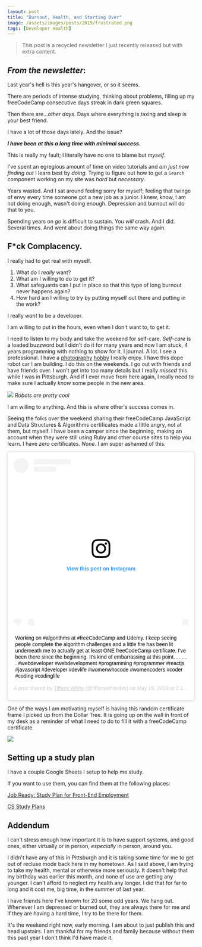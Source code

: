 ```yaml
---
layout: post
title: "Burnout, Health, and Starting Over"
image: /assets/images/posts/2019/frustrated.png
tags: [Developer Health]
---
```


> This post is a recycled newsletter I just recently released but with extra content.

## *From the newsletter*:

Last year's hell is this year's hangover, or so it seems.

There are periods of intense studying, thinking about problems, filling up my freeCodeCamp consecutive days streak in dark green squares.

Then there are...*other days*. Days where everything is taxing and sleep is your best friend.

I have a lot of those days lately. And the issue?

***I have been at this a long time with minimal success***.

This is really my fault; I literally have no one to blame but *myself*.

I've spent an egregious amount of time on video tutorials and *am just now finding out* I learn best by *doing*. Trying to figure out how to get a `Search` component working on my site was *hard* but *necessary*.

Years wasted. And I sat around feeling sorry for myself; feeling that twinge of envy every time someone got a new job as a junior. I knew, know, I am not doing enough, wasn't doing enough. Depression and burnout will do that to you.

Spending years on *go* is difficult to sustain. You *will* crash. And I did. Several times. And went about doing things the same way again.

## F*ck Complacency.

I really had to get real with myself.

1. What do I *really* want?
2. What am I willing to do to get it?
3. What safeguards can I put in place so that this type of long burnout never happens again?
4. How hard am I willing to try by putting myself out there and putting in the work?

I really *want* to be a developer.

I am willing to put in the hours, even when I don't want to, to get it.

I need to listen to my body and take the weekend for self-care. *Self-care* is a loaded buzzword but I didn't do it for many years and now I am stuck, 4 years programming with nothing to show for it. I journal. A lot. I see a professional. I have a [photography](https://www.eyeem.com/u/trwhite) [hobby](https://www.flickr.com/photos/sydmalicious/) I really enjoy. I have this dope robot car I am building. I do this on the weekends. I go out with friends and have friends over. I won't get into too many details but I really *missed* this while I was in Pittsburgh. And if I ever move from here again, I really need to make sure I actually *know* some people in the new area.

![](/assets/images/posts/2019/robots.png)
*Robots are pretty cool*

I am willing to anything. And this is where other's success comes in.

Seeing the folks over the weekend sharing their freeCodeCamp JavaScript and Data Structures & Algorithms certificates made a little angry, not at them, but myself. I have been a camper since the beginning, making an account when they were still using Ruby and other course sites to help you learn. I have *zero* certificates. *None*. I am super ashamed of this.

<blockquote class="instagram-media" data-instgrm-captioned data-instgrm-permalink="https://www.instagram.com/p/BxqLDT_j0OS/?utm_source=ig_embed&amp;utm_campaign=loading" data-instgrm-version="12" style=" background:#FFF; border:0; border-radius:3px; box-shadow:0 0 1px 0 rgba(0,0,0,0.5),0 1px 10px 0 rgba(0,0,0,0.15); margin: 1px; max-width:540px; min-width:326px; padding:0; width:99.375%; width:-webkit-calc(100% - 2px); width:calc(100% - 2px);"><div style="padding:16px;"> <a href="https://www.instagram.com/p/BxqLDT_j0OS/?utm_source=ig_embed&amp;utm_campaign=loading" style=" background:#FFFFFF; line-height:0; padding:0 0; text-align:center; text-decoration:none; width:100%;" target="_blank"> <div style=" display: flex; flex-direction: row; align-items: center;"> <div style="background-color: #F4F4F4; border-radius: 50%; flex-grow: 0; height: 40px; margin-right: 14px; width: 40px;"></div> <div style="display: flex; flex-direction: column; flex-grow: 1; justify-content: center;"> <div style=" background-color: #F4F4F4; border-radius: 4px; flex-grow: 0; height: 14px; margin-bottom: 6px; width: 100px;"></div> <div style=" background-color: #F4F4F4; border-radius: 4px; flex-grow: 0; height: 14px; width: 60px;"></div></div></div><div style="padding: 19% 0;"></div> <div style="display:block; height:50px; margin:0 auto 12px; width:50px;"><svg width="50px" height="50px" viewBox="0 0 60 60" version="1.1" xmlns="https://www.w3.org/2000/svg" xmlns:xlink="https://www.w3.org/1999/xlink"><g stroke="none" stroke-width="1" fill="none" fill-rule="evenodd"><g transform="translate(-511.000000, -20.000000)" fill="#000000"><g><path d="M556.869,30.41 C554.814,30.41 553.148,32.076 553.148,34.131 C553.148,36.186 554.814,37.852 556.869,37.852 C558.924,37.852 560.59,36.186 560.59,34.131 C560.59,32.076 558.924,30.41 556.869,30.41 M541,60.657 C535.114,60.657 530.342,55.887 530.342,50 C530.342,44.114 535.114,39.342 541,39.342 C546.887,39.342 551.658,44.114 551.658,50 C551.658,55.887 546.887,60.657 541,60.657 M541,33.886 C532.1,33.886 524.886,41.1 524.886,50 C524.886,58.899 532.1,66.113 541,66.113 C549.9,66.113 557.115,58.899 557.115,50 C557.115,41.1 549.9,33.886 541,33.886 M565.378,62.101 C565.244,65.022 564.756,66.606 564.346,67.663 C563.803,69.06 563.154,70.057 562.106,71.106 C561.058,72.155 560.06,72.803 558.662,73.347 C557.607,73.757 556.021,74.244 553.102,74.378 C549.944,74.521 548.997,74.552 541,74.552 C533.003,74.552 532.056,74.521 528.898,74.378 C525.979,74.244 524.393,73.757 523.338,73.347 C521.94,72.803 520.942,72.155 519.894,71.106 C518.846,70.057 518.197,69.06 517.654,67.663 C517.244,66.606 516.755,65.022 516.623,62.101 C516.479,58.943 516.448,57.996 516.448,50 C516.448,42.003 516.479,41.056 516.623,37.899 C516.755,34.978 517.244,33.391 517.654,32.338 C518.197,30.938 518.846,29.942 519.894,28.894 C520.942,27.846 521.94,27.196 523.338,26.654 C524.393,26.244 525.979,25.756 528.898,25.623 C532.057,25.479 533.004,25.448 541,25.448 C548.997,25.448 549.943,25.479 553.102,25.623 C556.021,25.756 557.607,26.244 558.662,26.654 C560.06,27.196 561.058,27.846 562.106,28.894 C563.154,29.942 563.803,30.938 564.346,32.338 C564.756,33.391 565.244,34.978 565.378,37.899 C565.522,41.056 565.552,42.003 565.552,50 C565.552,57.996 565.522,58.943 565.378,62.101 M570.82,37.631 C570.674,34.438 570.167,32.258 569.425,30.349 C568.659,28.377 567.633,26.702 565.965,25.035 C564.297,23.368 562.623,22.342 560.652,21.575 C558.743,20.834 556.562,20.326 553.369,20.18 C550.169,20.033 549.148,20 541,20 C532.853,20 531.831,20.033 528.631,20.18 C525.438,20.326 523.257,20.834 521.349,21.575 C519.376,22.342 517.703,23.368 516.035,25.035 C514.368,26.702 513.342,28.377 512.574,30.349 C511.834,32.258 511.326,34.438 511.181,37.631 C511.035,40.831 511,41.851 511,50 C511,58.147 511.035,59.17 511.181,62.369 C511.326,65.562 511.834,67.743 512.574,69.651 C513.342,71.625 514.368,73.296 516.035,74.965 C517.703,76.634 519.376,77.658 521.349,78.425 C523.257,79.167 525.438,79.673 528.631,79.82 C531.831,79.965 532.853,80.001 541,80.001 C549.148,80.001 550.169,79.965 553.369,79.82 C556.562,79.673 558.743,79.167 560.652,78.425 C562.623,77.658 564.297,76.634 565.965,74.965 C567.633,73.296 568.659,71.625 569.425,69.651 C570.167,67.743 570.674,65.562 570.82,62.369 C570.966,59.17 571,58.147 571,50 C571,41.851 570.966,40.831 570.82,37.631"></path></g></g></g></svg></div><div style="padding-top: 8px;"> <div style=" color:#3897f0; font-family:Arial,sans-serif; font-size:14px; font-style:normal; font-weight:550; line-height:18px;"> View this post on Instagram</div></div><div style="padding: 12.5% 0;"></div> <div style="display: flex; flex-direction: row; margin-bottom: 14px; align-items: center;"><div> <div style="background-color: #F4F4F4; border-radius: 50%; height: 12.5px; width: 12.5px; transform: translateX(0px) translateY(7px);"></div> <div style="background-color: #F4F4F4; height: 12.5px; transform: rotate(-45deg) translateX(3px) translateY(1px); width: 12.5px; flex-grow: 0; margin-right: 14px; margin-left: 2px;"></div> <div style="background-color: #F4F4F4; border-radius: 50%; height: 12.5px; width: 12.5px; transform: translateX(9px) translateY(-18px);"></div></div><div style="margin-left: 8px;"> <div style=" background-color: #F4F4F4; border-radius: 50%; flex-grow: 0; height: 20px; width: 20px;"></div> <div style=" width: 0; height: 0; border-top: 2px solid transparent; border-left: 6px solid #f4f4f4; border-bottom: 2px solid transparent; transform: translateX(16px) translateY(-4px) rotate(30deg)"></div></div><div style="margin-left: auto;"> <div style=" width: 0px; border-top: 8px solid #F4F4F4; border-right: 8px solid transparent; transform: translateY(16px);"></div> <div style=" background-color: #F4F4F4; flex-grow: 0; height: 12px; width: 16px; transform: translateY(-4px);"></div> <div style=" width: 0; height: 0; border-top: 8px solid #F4F4F4; border-left: 8px solid transparent; transform: translateY(-4px) translateX(8px);"></div></div></div></a> <p style=" margin:8px 0 0 0; padding:0 4px;"> <a href="https://www.instagram.com/p/BxqLDT_j0OS/?utm_source=ig_embed&amp;utm_campaign=loading" style=" color:#000; font-family:Arial,sans-serif; font-size:14px; font-style:normal; font-weight:normal; line-height:17px; text-decoration:none; word-wrap:break-word;" target="_blank">Working on #algorithms at #freeCodeCamp and Udemy. I keep seeing people complete the algorithm challenges and a little fire has been lit underneath me to actually get at least ONE freeCodeCamp certificate. I&#39;ve been there since the beginning. It&#39;s kind of embarrassing at this point. . . . . . #webdeveloper #webdevelopment #programming #programmer #reactjs #javascript #developer #devlife #womenwhocode #womencoders #coder #coding #codinglife</a></p> <p style=" color:#c9c8cd; font-family:Arial,sans-serif; font-size:14px; line-height:17px; margin-bottom:0; margin-top:8px; overflow:hidden; padding:8px 0 7px; text-align:center; text-overflow:ellipsis; white-space:nowrap;">A post shared by <a href="https://www.instagram.com/tiffanywhitedev/?utm_source=ig_embed&amp;utm_campaign=loading" style=" color:#c9c8cd; font-family:Arial,sans-serif; font-size:14px; font-style:normal; font-weight:normal; line-height:17px;" target="_blank"> Tiffany White</a> (@tiffanywhitedev) on <time style=" font-family:Arial,sans-serif; font-size:14px; line-height:17px;" datetime="2019-05-19T21:19:14+00:00">May 19, 2019 at 2:19pm PDT</time></p></div></blockquote> <script async src="//www.instagram.com/embed.js"></script>

One of the ways I am motivating myself is having this random certificate frame I picked up from the Dollar Tree. It is going up on the wall in front of my desk as a reminder of what I need to do to fill it with a freeCodeCamp certificate.

![](/assets/images/posts/2019/cert.png)

## Setting up a study plan

I have a couple Google Sheets I setup to help me study.

If you want to use them, you can find them at the following places:

[Job Ready: Study Plan for Front-End Employment](https://docs.google.com/spreadsheets/d/1eBStSPDP8jXpPQvmKI35ogaSms864WRKFScRIc0GoKw/edit?usp=sharing)

[CS Study Plans](https://docs.google.com/spreadsheets/d/1cgyOyqpmtCtCDxYmgRSzDoTXO9L9PZLGVLoruY-AmrI/edit?usp=sharing)

## Addendum

I can't stress enough how important it is to have support systems, and good ones, either virtually or in person, *especially* in person, around you.

I didn't have any of this in Pittsburgh and it is taking some time for me to get out of recluse mode back here in my hometown. As I said above, I am trying to take my health, mental or otherwise more seriously. It doesn't help that my birthday was earlier this month, and none of use are getting any younger. I can't afford to neglect my health any longer. I did that for far to long and it cost me, big time, in the summer of last year.

I have friends here I've known for 20 some odd years. We hang out. Whenever I am depressed or burned out, they are always there for me and if they are having a hard time, I try to be there for them.

It's the weekend right now, early morning. I am about to just publish this and head upstairs. I am thankful for my friends and family because without them this past year I don't think I'd have made it.
